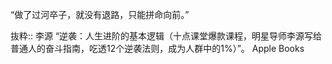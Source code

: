 “做了过河卒子，就没有退路，只能拼命向前。”

抜粋:: 李源  “逆袭：人生进阶的基本逻辑（十点课堂爆款课程，明星导师李源写给普通人的奋斗指南，吃透12个逆袭法则，成为人群中的1%）”。 Apple Books  
